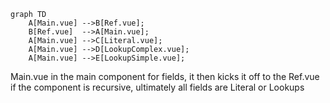 
```mermaid
graph TD
    A[Main.vue] -->B[Ref.vue];
    B[Ref.vue]  -->A[Main.vue];
    A[Main.vue] -->C[Literal.vue];
    A[Main.vue] -->D[LookupComplex.vue];
    A[Main.vue] -->E[LookupSimple.vue];
```

Main.vue in the main component for fields, it then kicks it off to the Ref.vue if the component is recursive, ultimately all fields are Literal or Lookups